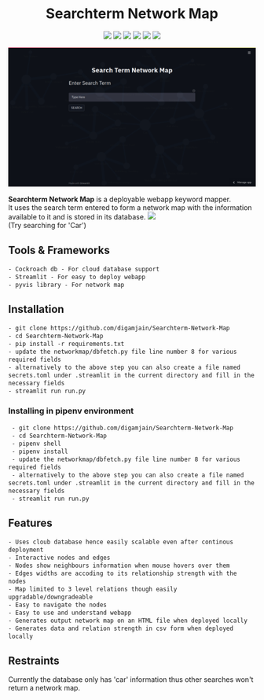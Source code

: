 <h1 align="center">Searchterm Network Map</h1>

<p align="center">
  
  <a href="https://img.shields.io/github/pipenv/locked/python-version/digamjain/Searchterm-Network-Map">
    <img src="https://img.shields.io/github/pipenv/locked/python-version/digamjain/Searchterm-Network-Map" /></a>
    
  <a href="https://img.shields.io/github/pipenv/locked/dependency-version/digamjain/Searchterm-Network-Map/streamlit">
    <img src="https://img.shields.io/github/pipenv/locked/dependency-version/digamjain/Searchterm-Network-Map/streamlit" /></a>
  
  <a href="https://img.shields.io/github/languages/code-size/digamjain/Searchterm-Network-Map">
    <img src="https://img.shields.io/github/languages/code-size/digamjain/Searchterm-Network-Map" /></a>
  
  <a href="https://img.shields.io/github/license/digamjain/Searchterm-Network-Map">
    <img src="https://img.shields.io/github/license/digamjain/Searchterm-Network-Map" /></a>
 
 <a href="https://img.shields.io/github/issues/digamjain/Searchterm-Network-Map">
    <img src="https://img.shields.io/github/issues/digamjain/Searchterm-Network-Map" /></a>
  
  <a href="https://img.shields.io/github/contributors/digamjain/Searchterm-Network-Map">
    <img src="https://img.shields.io/github/contributors/digamjain/Searchterm-Network-Map" /></a>
  
 </p>

<p align="center"><img src="https://raw.githubusercontent.com/digamjain/temp_storage/main/homepage.png?token=AKDYWELPBYXNVLDHAUYHWFDAW5IMU"></p>

**Searchterm Network Map** is a deployable webapp keyword mapper. <br>
It uses the search term entered to form a network map with the information available to it and is stored in its database.
<a href="https://share.streamlit.io/digamjain/searchterm-network-map/main/run.py">
    <img src="https://static.streamlit.io/badges/streamlit_badge_black_white.svg"/></a><br>
(Try searching for 'Car')

## Tools & Frameworks
```
- Cockroach db - For cloud database support
- Streamlit - For easy to deploy webapp
- pyvis library - For network map
```

## Installation
```
- git clone https://github.com/digamjain/Searchterm-Network-Map
- cd Searchterm-Network-Map
- pip install -r requirements.txt
- update the networkmap/dbfetch.py file line number 8 for various required fields
- alternatively to the above step you can also create a file named secrets.toml under .streamlit in the current directory and fill in the necessary fields
- streamlit run run.py
```
### Installing in pipenv environment
```
 - git clone https://github.com/digamjain/Searchterm-Network-Map
 - cd Searchterm-Network-Map
 - pipenv shell
 - pipenv install
 - update the networkmap/dbfetch.py file line number 8 for various required fields
 - alternatively to the above step you can also create a file named secrets.toml under .streamlit in the current directory and fill in the necessary fields
 - streamlit run run.py
```
## Features
```
- Uses cloub database hence easily scalable even after continous deployment
- Interactive nodes and edges
- Nodes show neighbours information when mouse hovers over them
- Edges widths are accoding to its relationship strength with the nodes
- Map limited to 3 level relations though easily upgradable/downgradeable
- Easy to navigate the nodes
- Easy to use and understand webapp
- Generates output network map on an HTML file when deployed locally
- Generates data and relation strength in csv form when deployed locally
``` 
## Restraints
Currently the database only has 'car' information thus other searches won't return a network map.
